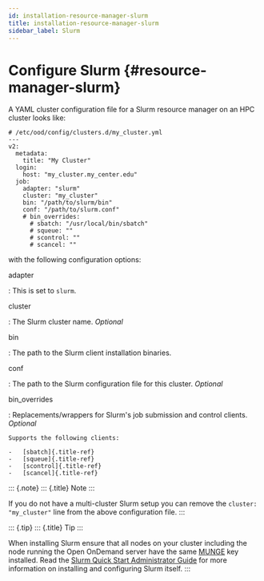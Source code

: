 ```yaml
---
id: installation-resource-manager-slurm
title: installation-resource-manager-slurm
sidebar_label: Slurm
---
```

Configure Slurm {#resource-manager-slurm}
===============

A YAML cluster configuration file for a Slurm resource manager on an HPC
cluster looks like:

``` {.yaml}
# /etc/ood/config/clusters.d/my_cluster.yml
---
v2:
  metadata:
    title: "My Cluster"
  login:
    host: "my_cluster.my_center.edu"
  job:
    adapter: "slurm"
    cluster: "my_cluster"
    bin: "/path/to/slurm/bin"
    conf: "/path/to/slurm.conf"
    # bin_overrides:
      # sbatch: "/usr/local/bin/sbatch"
      # squeue: ""
      # scontrol: ""
      # scancel: ""
```

with the following configuration options:

adapter

:   This is set to `slurm`.

cluster

:   The Slurm cluster name. *Optional*

bin

:   The path to the Slurm client installation binaries.

conf

:   The path to the Slurm configuration file for this cluster.
    *Optional*

bin\_overrides

:   Replacements/wrappers for Slurm\'s job submission and control
    clients. *Optional*

    Supports the following clients:

    -   [sbatch]{.title-ref}
    -   [squeue]{.title-ref}
    -   [scontrol]{.title-ref}
    -   [scancel]{.title-ref}

::: {.note}
::: {.title}
Note
:::

If you do not have a multi-cluster Slurm setup you can remove the
`cluster: "my_cluster"` line from the above configuration file.
:::

::: {.tip}
::: {.title}
Tip
:::

When installing Slurm ensure that all nodes on your cluster including
the node running the Open OnDemand server have the same
[MUNGE](https://dun.github.io/munge/) key installed. Read the [Slurm
Quick Start Administrator
Guide](https://slurm.schedmd.com/quickstart_admin.html) for more
information on installing and configuring Slurm itself.
:::

